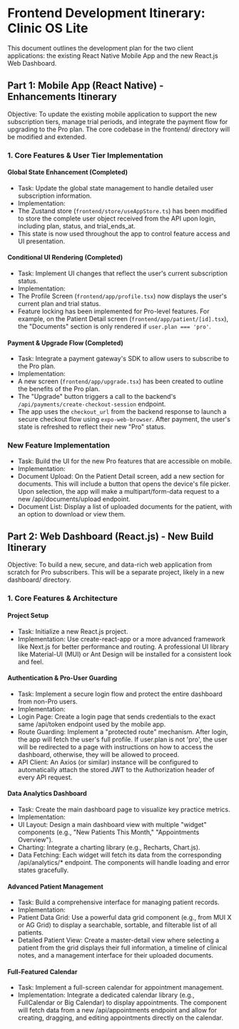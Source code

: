 # Frontend Development Itinerary: Clinic OS Lite
This document outlines the development plan for the two client applications: the existing React Native Mobile App and the new React.js Web Dashboard.
## Part 1: Mobile App (React Native) - Enhancements Itinerary
Objective: To update the existing mobile application to support the new subscription tiers, manage trial periods, and integrate the payment flow for upgrading to the Pro plan. The core codebase in the frontend/ directory will be modified and extended.
### 1. Core Features & User Tier Implementation
#### Global State Enhancement (Completed)
* Task: Update the global state management to handle detailed user subscription information.
* Implementation:
* The Zustand store (`frontend/store/useAppStore.ts`) has been modified to store the complete user object received from the API upon login, including plan, status, and trial_ends_at.
* This state is now used throughout the app to control feature access and UI presentation.
#### Conditional UI Rendering (Completed)
* Task: Implement UI changes that reflect the user's current subscription status.
* Implementation:
* The Profile Screen (`frontend/app/profile.tsx`) now displays the user's current plan and trial status.
* Feature locking has been implemented for Pro-level features. For example, on the Patient Detail screen (`frontend/app/patient/[id].tsx`), the "Documents" section is only rendered if `user.plan === 'pro'`.
#### Payment & Upgrade Flow (Completed)
* Task: Integrate a payment gateway's SDK to allow users to subscribe to the Pro plan.
* Implementation:
* A new screen (`frontend/app/upgrade.tsx`) has been created to outline the benefits of the Pro plan.
* The "Upgrade" button triggers a call to the backend's `/api/payments/create-checkout-session` endpoint.
* The app uses the `checkout_url` from the backend response to launch a secure checkout flow using `expo-web-browser`. After payment, the user's state is refreshed to reflect their new "Pro" status.
### New Feature Implementation
* Task: Build the UI for the new Pro features that are accessible on mobile.
* Implementation:
* Document Upload: On the Patient Detail screen, add a new section for documents. This will include a button that opens the device's file picker. Upon selection, the app will make a multipart/form-data request to a new /api/documents/upload endpoint.
* Document List: Display a list of uploaded documents for the patient, with an option to download or view them.
## Part 2: Web Dashboard (React.js) - New Build Itinerary
Objective: To build a new, secure, and data-rich web application from scratch for Pro subscribers. This will be a separate project, likely in a new dashboard/ directory.
### 1. Core Features & Architecture
#### Project Setup
* Task: Initialize a new React.js project.
* Implementation: Use create-react-app or a more advanced framework like Next.js for better performance and routing. A professional UI library like Material-UI (MUI) or Ant Design will be installed for a consistent look and feel.
#### Authentication & Pro-User Guarding
* Task: Implement a secure login flow and protect the entire dashboard from non-Pro users.
* Implementation:
* Login Page: Create a login page that sends credentials to the exact same /api/token endpoint used by the mobile app.
* Route Guarding: Implement a "protected route" mechanism. After login, the app will fetch the user's full profile. If user.plan is not 'pro', the user will be redirected to a page with instructions on how to access the dashboard, otherwise, they will be allowed to proceed.
* API Client: An Axios (or similar) instance will be configured to automatically attach the stored JWT to the Authorization header of every API request.
#### Data Analytics Dashboard
* Task: Create the main dashboard page to visualize key practice metrics.
* Implementation:
* UI Layout: Design a main dashboard view with multiple "widget" components (e.g., "New Patients This Month," "Appointments Overview").
* Charting: Integrate a charting library (e.g., Recharts, Chart.js).
* Data Fetching: Each widget will fetch its data from the corresponding /api/analytics/* endpoint. The components will handle loading and error states gracefully.
#### Advanced Patient Management
* Task: Build a comprehensive interface for managing patient records.
* Implementation:
* Patient Data Grid: Use a powerful data grid component (e.g., from MUI X or AG Grid) to display a searchable, sortable, and filterable list of all patients.
* Detailed Patient View: Create a master-detail view where selecting a patient from the grid displays their full information, a timeline of clinical notes, and a management interface for their uploaded documents.
#### Full-Featured Calendar
* Task: Implement a full-screen calendar for appointment management.
* Implementation: Integrate a dedicated calendar library (e.g., FullCalendar or Big Calendar) to display appointments. The component will fetch data from a new /api/appointments endpoint and allow for creating, dragging, and editing appointments directly on the calendar.